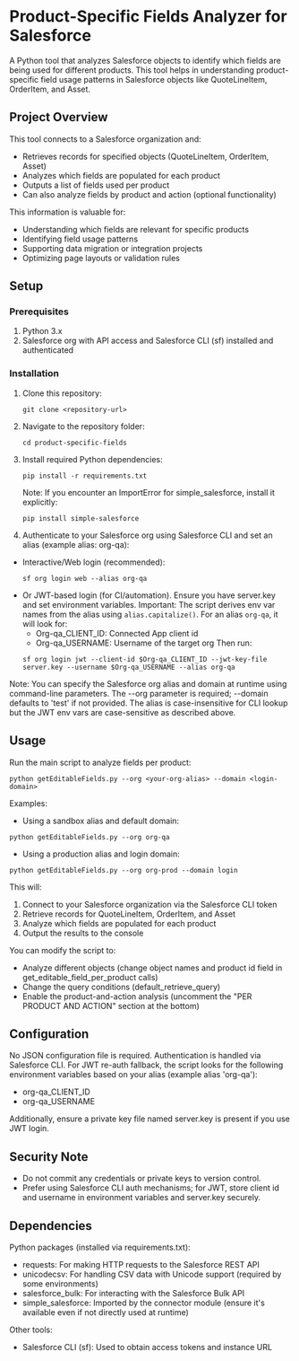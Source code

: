 # Product-Specific Fields Analyzer for Salesforce

A Python tool that analyzes Salesforce objects to identify which fields are being used for different products. This tool helps in understanding product-specific field usage patterns in Salesforce objects like QuoteLineItem, OrderItem, and Asset.

## Project Overview

This tool connects to a Salesforce organization and:
- Retrieves records for specified objects (QuoteLineItem, OrderItem, Asset)
- Analyzes which fields are populated for each product
- Outputs a list of fields used per product
- Can also analyze fields by product and action (optional functionality)

This information is valuable for:
- Understanding which fields are relevant for specific products
- Identifying field usage patterns
- Supporting data migration or integration projects
- Optimizing page layouts or validation rules

## Setup

### Prerequisites

1. Python 3.x
2. Salesforce org with API access and Salesforce CLI (sf) installed and authenticated

### Installation

1. Clone this repository:
   ```
   git clone <repository-url>
   ```

2. Navigate to the repository folder:
   ```
   cd product-specific-fields
   ```

3. Install required Python dependencies:
   ```
   pip install -r requirements.txt
   ```
   Note: If you encounter an ImportError for simple_salesforce, install it explicitly:
   ```
   pip install simple-salesforce
   ```

4. Authenticate to your Salesforce org using Salesforce CLI and set an alias (example alias: org-qa):
  - Interactive/Web login (recommended):
    ```
    sf org login web --alias org-qa
    ```
  - Or JWT-based login (for CI/automation). Ensure you have server.key and set environment variables.
    Important: The script derives env var names from the alias using `alias.capitalize()`. For an alias `org-qa`, it will look for:
    - Org-qa_CLIENT_ID: Connected App client id
    - Org-qa_USERNAME: Username of the target org
    Then run:
    ```
    sf org login jwt --client-id $Org-qa_CLIENT_ID --jwt-key-file server.key --username $Org-qa_USERNAME --alias org-qa
    ```

Note: You can specify the Salesforce org alias and domain at runtime using command-line parameters. The --org parameter is required; --domain defaults to 'test' if not provided. The alias is case-insensitive for CLI lookup but the JWT env vars are case-sensitive as described above.

## Usage

Run the main script to analyze fields per product:

```
python getEditableFields.py --org <your-org-alias> --domain <login-domain>
```

Examples:
- Using a sandbox alias and default domain:
```
python getEditableFields.py --org org-qa
```
- Using a production alias and login domain:
```
python getEditableFields.py --org org-prod --domain login
```

This will:
1. Connect to your Salesforce organization via the Salesforce CLI token
2. Retrieve records for QuoteLineItem, OrderItem, and Asset
3. Analyze which fields are populated for each product
4. Output the results to the console

You can modify the script to:
- Analyze different objects (change object names and product id field in get_editable_field_per_product calls)
- Change the query conditions (default_retrieve_query)
- Enable the product-and-action analysis (uncomment the "PER PRODUCT AND ACTION" section at the bottom)

## Configuration

No JSON configuration file is required. Authentication is handled via Salesforce CLI. For JWT re-auth fallback, the script looks for the following environment variables based on your alias (example alias 'org-qa'):
- org-qa_CLIENT_ID
- org-qa_USERNAME

Additionally, ensure a private key file named server.key is present if you use JWT login.

## Security Note

- Do not commit any credentials or private keys to version control.
- Prefer using Salesforce CLI auth mechanisms; for JWT, store client id and username in environment variables and server.key securely.

## Dependencies

Python packages (installed via requirements.txt):
- requests: For making HTTP requests to the Salesforce REST API
- unicodecsv: For handling CSV data with Unicode support (required by some environments)
- salesforce_bulk: For interacting with the Salesforce Bulk API
- simple_salesforce: Imported by the connector module (ensure it's available even if not directly used at runtime)

Other tools:
- Salesforce CLI (sf): Used to obtain access tokens and instance URL
